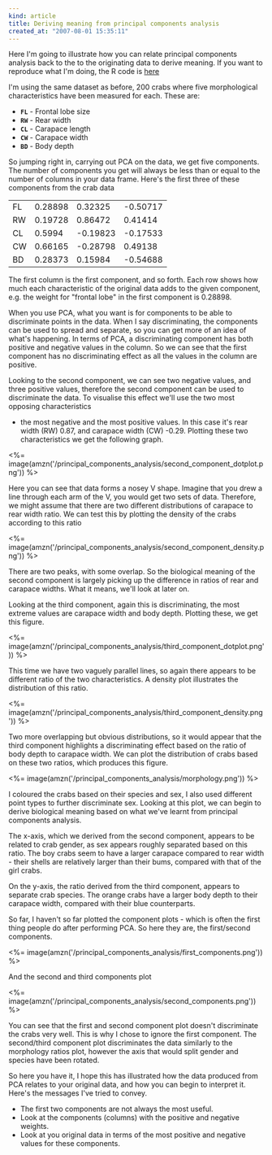 ```yaml
--- 
kind: article
title: Deriving meaning from principal components analysis
created_at: "2007-08-01 15:35:11"
---
```


Here I'm going to illustrate how you can relate principal components analysis
back to the to the originating data to derive meaning. If you want to reproduce
what I'm doing, the R code is [here][code]

[code]: https://gist.github.com/3969797#file_pca.r

I'm using the same dataset as before, 200 crabs where five morphological
characteristics have been measured for each. These are:

  * <code>**FL**</code> - Frontal lobe size
  * <code>**RW**</code> - Rear width
  * <code>**CL**</code> - Carapace length
  * <code>**CW**</code> - Carapace width
  * <code>**BD**</code> - Body depth

So jumping right in, carrying out PCA on the data, we get five components. The
number of components you get will always be less than or equal to the number of
columns in your data frame. Here's the first three of these components from the
crab data

<table>
<tr>
<td>FL</td>
<td>0.28898</td>
<td>0.32325</td>
<td>-0.50717</td>
</tr>
<tr>
<td>RW</td>
<td>0.19728</td>
<td>0.86472</td>
<td>0.41414</td>
</tr>
<tr>
<td>CL</td>
<td>0.5994</td>
<td>-0.19823</td>
<td>-0.17533</td>
</tr>
<tr>
<td>CW</td>
<td>0.66165</td>
<td>-0.28798</td>
<td>0.49138</td>
</tr>
<tr>
<td>BD</td>
<td>0.28373</td>
<td>0.15984</td>
<td>-0.54688</td>
</tr>
</table>

The first column is the first component, and so forth. Each row shows how much
each characteristic of the original data adds to the given component, e.g. the
weight for "frontal lobe" in the first component is 0.28898.

When you use PCA, what you want is for components to be able to discriminate
points in the data. When I say discriminating, the components can be used to
spread and separate, so you can get more of an idea of what's happening. In
terms of PCA, a discriminating component has both positive and negative values
in the column. So we can see that the first component has no discriminating
effect as all the values in the column are positive.

Looking to the second component, we can see two negative values, and three
positive values, therefore the second component can be used to discriminate the
data. To visualise this effect we'll use the two most opposing characteristics
- the most negative and the most positive values. In this case it's rear width
(RW) 0.87, and carapace width (CW) -0.29. Plotting these two characteristics we
get the following graph.

<%= image(amzn('/principal_components_analysis/second_component_dotplot.png')) %>

Here you can see that data forms a nosey V shape. Imagine that you drew a line
through each arm of the V, you would get two sets of data. Therefore, we might
assume that there are two different distributions of carapace to rear width
ratio. We can test this by plotting the density of the crabs according to this
ratio

<%= image(amzn('/principal_components_analysis/second_component_density.png')) %>

There are two peaks, with some overlap. So the biological meaning of the second
component is largely picking up the difference in ratios of rear and carapace
widths. What it means, we'll look at later on.

Looking at the third component, again this is discriminating, the most extreme
values are carapace width and body depth. Plotting these, we get this figure.

<%= image(amzn('/principal_components_analysis/third_component_dotplot.png')) %>

This time we have two vaguely parallel lines, so again there appears to be
different ratio of the two characteristics. A density plot illustrates the
distribution of this ratio.

<%= image(amzn('/principal_components_analysis/third_component_density.png')) %>

Two more overlapping but obvious distributions, so it would appear that the
third component highlights a discriminating effect based on the ratio of body
depth to carapace width. We can plot the distribution of crabs based on these
two ratios, which produces this figure.

<%= image(amzn('/principal_components_analysis/morphology.png')) %>

I coloured the crabs based on their species and sex, I also used different
point types to further discriminate sex. Looking at this plot, we can begin to
derive biological meaning based on what we've learnt from principal components
analysis.

The x-axis, which we derived from the second component, appears to be related
to crab gender, as sex appears roughly separated based on this ratio. The boy
crabs seem to have a larger carapace compared to rear width - their shells are
relatively larger than their bums, compared with that of the girl crabs.

On the y-axis, the ratio derived from the third component, appears to separate
crab species. The orange crabs have a larger body depth to their carapace
width, compared with their blue counterparts.

So far, I haven't so far plotted the component plots - which is often the first
thing people do after performing PCA. So here they are, the first/second
components.

<%= image(amzn('/principal_components_analysis/first_components.png')) %>

And the second and third components plot

<%= image(amzn('/principal_components_analysis/second_components.png')) %>

You can see that the first and second component plot doesn't discriminate the
crabs very well. This is why I chose to ignore the first component. The
second/third component plot discriminates the data similarly to the morphology
ratios plot, however the axis that would split gender and species have been
rotated.

So here you have it, I hope this has illustrated how the data produced from PCA
relates to your original data, and how you can begin to interpret it. Here's
the messages I've tried to convey.

* The first two components are not always the most useful.
* Look at the components (columns) with the positive and negative weights.
* Look at you original data in terms of the most positive and negative values
  for these components.
